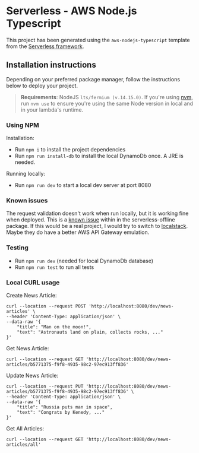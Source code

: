 # Serverless - AWS Node.js Typescript

This project has been generated using the `aws-nodejs-typescript` template from the [Serverless framework](https://www.serverless.com/).

## Installation instructions

Depending on your preferred package manager, follow the instructions below to deploy your project.

> **Requirements**: NodeJS `lts/fermium (v.14.15.0)`. If you're using [nvm](https://github.com/nvm-sh/nvm), run `nvm use` to ensure you're using the same Node version in local and in your lambda's runtime.

### Using NPM

Installation:
- Run `npm i` to install the project dependencies
- Run `npm run install-db` to install the local DynamoDb once. A JRE is needed.
  
Running locally:
- Run `npm run dev` to start a local dev server at port 8080

### Known issues
The request validation doesn't work when run locally, but it is working fine when deployed. This is a [known issue](https://github.com/dherault/serverless-offline/issues/894) within in the serverless-offline package.
If this would be a real project, I would try to switch to [localstack](https://localstack.cloud/). Maybe they do have a better AWS API Gateway emulation.

### Testing
- Run `npm run dev` (needed for local DynamoDb database)
- Run `npm run test` to run all tests

### Local CURL usage

Create News Article:
```
curl --location --request POST 'http://localhost:8080/dev/news-articles' \
--header 'Content-Type: application/json' \
--data-raw '{
    "title": "Man on the moon!",
    "text": "Astronauts land on plain, collects rocks, ..."
}'
```

Get News Article:
```
curl --location --request GET 'http://localhost:8080/dev/news-articles/b5771375-f9f8-4935-98c2-97ec913ff836'
```

Update News Article:
```
curl --location --request PUT 'http://localhost:8080/dev/news-articles/b5771375-f9f8-4935-98c2-97ec913ff836' \
--header 'Content-Type: application/json' \
--data-raw '{
    "title": "Russia puts man in space",
    "text": "Congrats by Kenedy, ..."
}'
```

Get All Articles:
```
curl --location --request GET 'http://localhost:8080/dev/news-articles/all'
```

